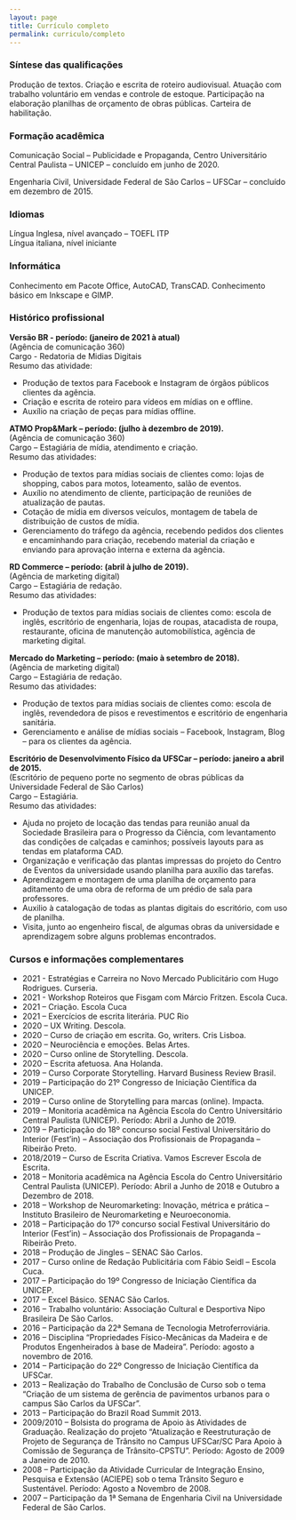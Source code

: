 ```yaml
---
layout: page
title: Currículo completo
permalink: curriculo/completo
---
```


### Síntese das qualificações  
Produção de textos. Criação e escrita de roteiro audiovisual.  Atuação com trabalho voluntário em vendas e controle de estoque.  Participação na elaboração planilhas de orçamento de obras públicas.  Carteira de habilitação.


### Formação acadêmica  
Comunicação Social – Publicidade e Propaganda, Centro Universitário Central Paulista – UNICEP – concluído em junho de 2020.

Engenharia Civil, Universidade Federal de São Carlos – UFSCar – concluído em dezembro de 2015.


### Idiomas  
Língua Inglesa, nível avançado – TOEFL ITP  
Língua italiana, nível iniciante


### Informática  
Conhecimento em Pacote Office, AutoCAD, TransCAD.
Conhecimento básico em Inkscape e GIMP.


### Histórico profissional  
**Versão BR - período: (janeiro de 2021 à atual)**  
(Agência de comunicação 360)  
Cargo - Redatoria de Midias Digitais  
Resumo das atividade:  
- Produção de textos para Facebook e Instagram de órgãos públicos clientes da agência.  
- Criação e escrita de roteiro para vídeos em mídias on e offline.  
- Auxílio na criação de peças para mídias offline.  


**ATMO Prop&Mark – período: (julho à dezembro de 2019).**  
(Agência de comunicação 360)  
Cargo – Estagiária de mídia, atendimento e criação.  
Resumo das atividades:  
- Produção de textos para mídias sociais de clientes como: lojas de shopping, cabos para motos, loteamento, salão de eventos.  
- Auxílio no atendimento de cliente, participação de reuniões de atualização de pautas.  
- Cotação de mídia em diversos veículos, montagem de tabela de distribuição de custos de mídia.  
- Gerenciamento do tráfego da agência, recebendo pedidos dos clientes e encaminhando para criação, recebendo material da criação e enviando para aprovação interna e externa da agência.


**RD Commerce – período: (abril à julho de 2019).**  
(Agência de marketing digital)  
Cargo – Estagiária de redação.  
Resumo das atividades:  
- Produção de textos para mídias sociais de clientes como: escola de inglês, escritório de engenharia, lojas de roupas, atacadista de roupa, restaurante, oficina de manutenção automobilística, agência de marketing digital.


**Mercado do Marketing – período: (maio à setembro de 2018).**  
(Agência de marketing digital)  
Cargo – Estagiária de redação.  
Resumo das atividades:  
- Produção de textos para mídias sociais de clientes como: escola de inglês, revendedora de pisos e revestimentos e escritório de engenharia sanitária.
- Gerenciamento e análise de mídias sociais – Facebook, Instagram, Blog – para os clientes da agência.


**Escritório de Desenvolvimento Físico da UFSCar – período: janeiro a abril de 2015.**  
(Escritório de pequeno porte no segmento de obras públicas da Universidade Federal de São Carlos)  
Cargo – Estagiária.  
Resumo das atividades:  
- Ajuda no projeto de locação das tendas para reunião anual da Sociedade Brasileira para o Progresso da Ciência, com levantamento das condições de calçadas e caminhos; possíveis layouts para as tendas em plataforma CAD.  
- Organização e verificação das plantas impressas do projeto do Centro de Eventos da universidade usando planilha para auxílio das tarefas.  
- Aprendizagem e montagem de uma planilha de orçamento para aditamento de uma obra de reforma de um prédio de sala para professores.  
- Auxilio à catalogação de todas as plantas digitais do escritório, com uso de planilha.  
- Visita, junto ao engenheiro fiscal, de algumas obras da universidade e aprendizagem sobre alguns problemas encontrados.


### Cursos e informações complementares  
- 2021 - Estratégias e Carreira no Novo Mercado Publicitário com Hugo Rodrigues. Curseria.
- 2021 - Workshop Roteiros que Fisgam com Márcio Fritzen. Escola Cuca.  
- 2021 – Criação. Escola Cuca  
- 2021 – Exercícios de escrita literária. PUC Rio  
- 2020 – UX Writing. Descola.  
- 2020 – Curso de criação em escrita. Go, writers. Cris Lisboa.  
- 2020 – Neurociência e emoções. Belas Artes.  
- 2020 – Curso online de Storytelling. Descola.  
- 2020 – Escrita afetuosa. Ana Holanda.  
- 2019 – Curso Corporate Storytelling. Harvard Business Review Brasil.  
- 2019 – Participação do 21º Congresso de Iniciação Científica da UNICEP.  
- 2019 – Curso online de Storytelling para marcas (online). Impacta.  
- 2019 – Monitoria acadêmica na Agência Escola do Centro Universitário Central Paulista (UNICEP). Período: Abril a Junho de 2019.  
- 2019 – Participação do 18º concurso social Festival Universitário do Interior (Fest’in) – Associação dos Profissionais de Propaganda – Ribeirão Preto.  
- 2018/2019 – Curso de Escrita Criativa. Vamos Escrever Escola de Escrita.  
- 2018 – Monitoria acadêmica na Agência Escola do Centro Universitário Central Paulista (UNICEP). Período: Abril a Junho de 2018 e Outubro a Dezembro de 2018.  
- 2018 – Workshop de Neuromarketing: Inovação, métrica e prática – Instituto Brasileiro de Neuromarketing e Neuroeconomia.  
- 2018 – Participação do 17º concurso social Festival Universitário do Interior (Fest’in) – Associação dos Profissionais de Propaganda – Ribeirão Preto.  
- 2018 – Produção de Jingles – SENAC São Carlos.  
- 2017 – Curso online de Redação Publicitária com Fábio Seidl – Escola Cuca.  
- 2017 – Participação do 19º Congresso de Iniciação Científica da UNICEP.  
- 2017 – Excel Básico. SENAC São Carlos.  
- 2016 – Trabalho voluntário: Associação Cultural e Desportiva Nipo Brasileira De São Carlos.  
- 2016 – Participação da 22ª Semana de Tecnologia Metroferroviária.  
- 2016 – Disciplina “Propriedades Físico-Mecânicas da Madeira e de Produtos Engenheirados à base de Madeira”. Período: agosto a novembro de 2016.  
- 2014 – Participação do 22º Congresso de Iniciação Científica da UFSCar.  
- 2013 – Realização do Trabalho de Conclusão de Curso sob o tema “Criação de um sistema de gerência de pavimentos urbanos para o campus São Carlos da UFSCar”.  
- 2013 – Participação do Brazil Road Summit 2013.  
- 2009/2010 – Bolsista do programa de Apoio às Atividades de Graduação. Realização do projeto “Atualização e Reestruturação de Projeto de Segurança de Trânsito no Campus UFSCar/SC Para Apoio à Comissão de Segurança de Trânsito-CPSTU”. Período: Agosto de 2009 a Janeiro de 2010.  
- 2008 – Participação da Atividade Curricular de Integração Ensino, Pesquisa e Extensão (ACIEPE) sob o tema Trânsito Seguro e Sustentável. Período: Agosto a Novembro de 2008.  
- 2007 – Participação da 1ª Semana de Engenharia Civil na Universidade Federal de São Carlos.  



